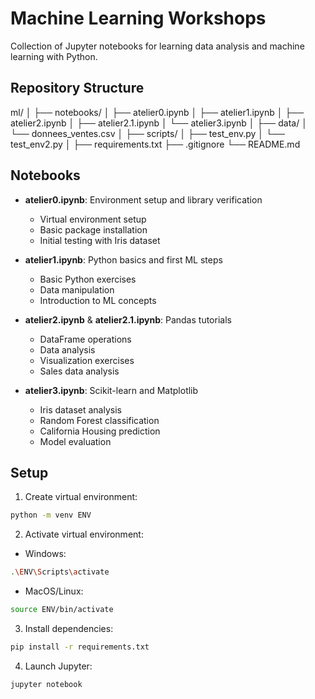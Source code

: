 # Machine Learning Workshops

Collection of Jupyter notebooks for learning data analysis and machine learning with Python.

## Repository Structure

ml/
│
├── notebooks/
│   ├── atelier0.ipynb
│   ├── atelier1.ipynb
│   ├── atelier2.ipynb
│   ├── atelier2.1.ipynb
│   └── atelier3.ipynb
│
├── data/
│   └── donnees_ventes.csv
│
├── scripts/
│   ├── test_env.py
│   └── test_env2.py
│
├── requirements.txt
├── .gitignore
└── README.md

## Notebooks

- **atelier0.ipynb**: Environment setup and library verification
  - Virtual environment setup
  - Basic package installation
  - Initial testing with Iris dataset

- **atelier1.ipynb**: Python basics and first ML steps
  - Basic Python exercises
  - Data manipulation
  - Introduction to ML concepts

- **atelier2.ipynb** & **atelier2.1.ipynb**: Pandas tutorials
  - DataFrame operations
  - Data analysis
  - Visualization exercises
  - Sales data analysis

- **atelier3.ipynb**: Scikit-learn and Matplotlib
  - Iris dataset analysis
  - Random Forest classification
  - California Housing prediction
  - Model evaluation

## Setup

1. Create virtual environment: 
```bash
python -m venv ENV
```


2. Activate virtual environment:
- Windows:
```bash
.\ENV\Scripts\activate
```
- MacOS/Linux:
```bash
source ENV/bin/activate
```


3. Install dependencies:
```bash
pip install -r requirements.txt
```


4. Launch Jupyter:
```bash
jupyter notebook
```
